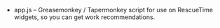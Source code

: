 * app.js – Greasemonkey / Tapermonkey script for use on RescueTime widgets, so you can get work recommendations.
